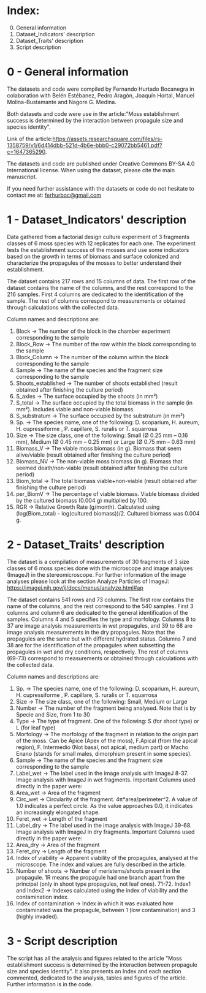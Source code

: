 # Index:

0. General information
1. Dataset_Indicators' description
2. Dataset_Traits' description
3. Script description

# 0 - General information

The datasets and code were compiled by Fernando Hurtado Bocanegra in colaboration with Belén Estébanez, Pedro Aragón, Joaquín Hortal, Manuel Molina-Bustamante and Nagore G. Medina.

Both datasets and code were use in the article:"Moss establishment success is determined by the interaction between propagule size and species identity".

Link of the article:https://assets.researchsquare.com/files/rs-1358759/v1/6d414dbb-521d-4b6e-bbb0-c29072bb5461.pdf?c=1647365290.

The datasets and code are published under Creative Commons BY-SA 4.0 International license. 
When using the dataset, please cite the main manuscript.

If you need further assistance with the datasets or code do not hesitate to contact me at: ferhurboc@gmail.com

# 1 - Dataset_Indicators' description

Data gathered from a factorial design culture experiment of 3 fragments classes of 6 moss species with 12 replicates for each one. The experiment tests the establishment success of the mosses and use some indicators based on the growth in terms of biomass and surface colonized and characterize the propagules of the mosses to better understand their establishment.

The dataset contains 217 rows and 15 columns of data. 
The first row of the dataset contains the name of the columns, and the rest correspond to the 216 samples. 
First 4 columns are dedicated to the identification of the sample.
The rest of columns correspond to measurements or obtained through calculations with the collected data.

Column names and descriptions are:
 1. Block -> The number of the block in the chamber experiment corresponding to the sample
 2. Block_Row -> The number of the row within the block corresponding to the sample
 3. Block_Column -> The number of the column within the block corresponding to the sample
 4. Sample -> The name of the species and the fragment size corresponding to the sample
 5. Shoots_established -> The number of shoots established (result obtained after finishing the culture period)
 6. S_axles -> The surface occupied by the shoots (in mm²)
 7. S_total -> The surface occupied by the total biomass in the sample (in mm²). Includes viable and non-viable biomass.
 8. S_substratum -> The surface occupied by the substratum (in mm²)
 9. Sp. -> The species name, one of the following: D. scoparium, H. aureum, H. cupressiforme , P. capillare, S. ruralis or T. squarrosa
 10. Size -> The size class, one of the following: Small (Ø 0.25 mm – 0.16 mm), Medium (Ø 0.45 mm – 0.25 mm) or Large (Ø 0.75 mm – 0.63 mm) 
 11. Biomass_V -> The viable moss biomass (in g). Biomass that seem alive/viable (result obtained after finishing the culture period)
 12. Biomass_NV -> The non-viable moss biomass (in g). Biomass that seemed death/non-viable (result obtained after finishing the culture period)
 13. Biom_total -> The total biomass viable+non-viable (result obtained after finishing the culture period)
 14. per_BiomV -> The percentage of viable biomass. Viable biomass divided by the cultured biomass (0.004 g) multiplied by 100.
 15. RGR -> Relative Growth Rate (g/month). Calculated using (log(Biom_total) - log(cultured biomass))/2. Cultured biomass was 0.004 g.

# 2 - Dataset_Traits' description

The dataset is a compilation of measurements of 30 fragments of 3 size classes of 6 moss species done with the microscope and image analyses (ImageJ) in the stereomicroscope.
For further information of the image analyses please look at the section Analyze Particles of ImageJ: https://imagej.nih.gov/ij/docs/menus/analyze.html#ap

The dataset contains 541 rows and 73 columns.
The first row contains the name of the columns, and the rest correspond to the 540 samples.
First 3 columns and column 6 are dedicated to the general identification of the samples. Columns 4 and 5 specifies the type and morfology.
Columns 8 to 37 are image analysis measurements in wet propagules, and 39 to 68 are image analysis measurements in the dry propagules. Note that the propagules are the same but with different hydrated status.
Columns 7 and 38 are for the identification of the propagules when subsetting the propagules in wet and dry conditions, respectively.
The rest of columns (69-73) correspond to measurements or obtained through calculations with the collected data.

Column names and descriptions are:
 1. Sp. -> The species name, one of the following: D. scoparium, H. aureum, H. cupressiforme , P. capillare, S. ruralis or T. squarrosa
 2. Size -> The size class, one of the following: Small, Medium or Large
 3. Number -> The number of the fragment being analysed. Note that is by Specie and Size, from 1 to 30
 4. Type -> The type of fragment. One of the following: S (for shoot type) or L (for leaf type)
 5. Morfology -> The morfology of the fragment in relation to the origin part of the moss. Can be Ápice (Apex of the moss), F.Apical (from the apical region), F. Intermedio (Not basal, not apical, medium part) or Macho Enano (stands for small males, dimorphism present in some species).
 6. Sample -> The name of the species and the fragment size corresponding to the sample
 7. Label_wet -> The label used in the image analysis with ImageJ
 8-37. Image analysis with ImageJ in wet fragments. Important Columns used directly in the paper were:
 8. Area_wet -> Area of the fragment
 22. Circ_wet -> Circularity of the fragment. 4π*area/perimeter^2. A value of 1.0 indicates a perfect circle. As the value approaches 0.0, it indicates an increasingly elongated shape.
 26. Feret_wet -> Length of the fragment
 38. Label_dry -> The label used in the image analysis with ImageJ
 39-68. Image analysis with ImageJ in dry fragments. Important Columns used directly in the paper were:
 39. Area_dry -> Area of the fragment
 57. Feret_dry -> Length of the fragment
 69. Index of viability -> Apparent viability of the propagules, analysed at the microscope. The index and values are fully described in the article.
 70. Number of shoots -> Number of meristems/shoots present in the propagule. 1R means the propagule had one branch apart from the principal (only in shoot type propagules, not leaf ones).
 71-72. Index1 and Index2 -> Indexes calculated using the index of viability and the contamination index.
 73. Index of contamination -> Index in which it was evaluated how contaminated was the propagule, between 1 (low contamination) and 3 (highly invaded).

# 3 - Script description

The script has all the analysis and figures related to the article "Moss establishment success is determined by the interaction between propagule size and species identity".
It also presents an Index and each section commented, dedicated to the analysis, tables and figures of the article. Further information is in the code.
